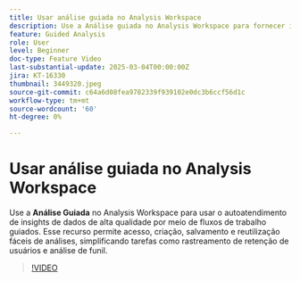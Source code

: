 ```yaml
---
title: Usar análise guiada no Analysis Workspace
description: Use a Análise guiada no Analysis Workspace para fornecer insights de dados de alta qualidade por meio de fluxos de trabalho guiados.
feature: Guided Analysis
role: User
level: Beginner
doc-type: Feature Video
last-substantial-update: 2025-03-04T00:00:00Z
jira: KT-16330
thumbnail: 3449320.jpeg
source-git-commit: c64a6d08fea9782339f939102e0dc3b6ccf56d1c
workflow-type: tm+mt
source-wordcount: '60'
ht-degree: 0%

---
```


# Usar análise guiada no Analysis Workspace

Use a **Análise Guiada** no Analysis Workspace para usar o autoatendimento de insights de dados de alta qualidade por meio de fluxos de trabalho guiados. Esse recurso permite acesso, criação, salvamento e reutilização fáceis de análises, simplificando tarefas como rastreamento de retenção de usuários e análise de funil.

>[!VIDEO](https://video.tv.adobe.com/v/3449320/?learn=on)
